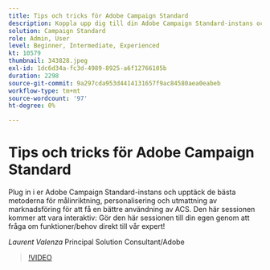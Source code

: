 ```yaml
---
title: Tips och tricks för Adobe Campaign Standard
description: Koppla upp dig till din Adobe Campaign Standard-instans och upptäck de bästa metoderna för målinriktning, personalisering och reklamtrötthet för att få en bättre användning av A.. (Beskrivningarna ska vara mellan 60 och 160 tecken)
solution: Campaign Standard
role: Admin, User
level: Beginner, Intermediate, Experienced
kt: 10579
thumbnail: 343828.jpeg
exl-id: 1dc6d34a-fc3d-4989-8925-a6f12766105b
duration: 2298
source-git-commit: 9a297cda953d4414131657f9ac84580aea0eabeb
workflow-type: tm+mt
source-wordcount: '97'
ht-degree: 0%

---
```


# Tips och tricks för Adobe Campaign Standard

Plug in i er Adobe Campaign Standard-instans och upptäck de bästa metoderna för målinriktning, personalisering och utmattning av marknadsföring för att få en bättre användning av ACS. Den här sessionen kommer att vara interaktiv: Gör den här sessionen till din egen genom att fråga om funktioner/behov direkt till vår expert!

*Laurent Valenza* Principal Solution Consultant/Adobe

>[!VIDEO](https://video.tv.adobe.com/v/343828/?quality=12&learn=on)
